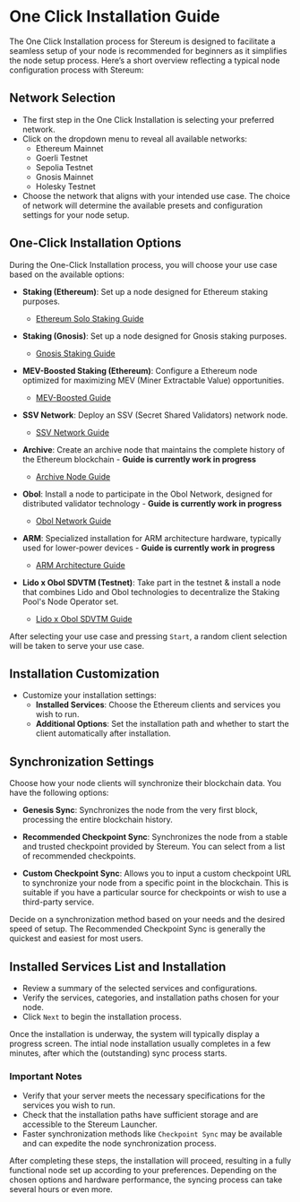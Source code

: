 # One Click Installation Guide

The One Click Installation process for Stereum is designed to facilitate a seamless setup of your node is recommended for beginners as it simplifies the node setup process. Here’s a short overview reflecting a typical node configuration process with Stereum:

## Network Selection

- The first step in the One Click Installation is selecting your preferred network.
- Click on the dropdown menu to reveal all available networks:
  - Ethereum Mainnet
  - Goerli Testnet
  - Sepolia Testnet
  - Gnosis Mainnet
  - Holesky Testnet
- Choose the network that aligns with your intended use case. The choice of network will determine the available presets and configuration settings for your node setup.

## One-Click Installation Options

During the One-Click Installation process, you will choose your use case based on the available options:

- **Staking (Ethereum)**: Set up a node designed for Ethereum staking purposes.
  - [Ethereum Solo Staking Guide](../01-use-case-guides/01-staking/00-ethereum/01-ethereum-solo-staking.md)

- **Staking (Gnosis)**: Set up a node designed for Gnosis staking purposes. 
  - [Gnosis Staking Guide](../01-use-case-guides/01-staking/01-gnosis/01-gnosis-staking.md)

- **MEV-Boosted Staking (Ethereum)**: Configure a Ethereum node optimized for maximizing MEV (Miner Extractable Value) opportunities.
  - [MEV-Boosted Guide](../01-use-case-guides/01-staking/00-ethereum/03-ethereum-solo-staking-with-mev-boost.md)

- **SSV Network**: Deploy an SSV (Secret Shared Validators) network node. 
  - [SSV Network Guide](../01-use-case-guides/03-node-operator/ssv-network/01-ssv-network-node-operator.md)

- **Archive**: Create an archive node that maintains the complete history of the Ethereum blockchain - **Guide is currently work in progress**
  - [Archive Node Guide](../01-use-case-guides/02-blockchain-data/01-installation-archive-node.md)

- **Obol**: Install a node to participate in the Obol Network, designed for distributed validator technology - **Guide is currently work in progress**
  - [Obol Network Guide](../01-use-case-guides/01-staking/00-ethereum/04-obol-clustered-ethereum-solo-staking.md)

- **ARM**: Specialized installation for ARM architecture hardware, typically used for lower-power devices - **Guide is currently work in progress**
  - [ARM Architecture Guide](../01-use-case-guides/01-staking/00-ethereum/02-ethereum-solo-staking-on-ARM.md)

- **Lido x Obol SDVTM (Testnet)**: Take part in the testnet & install a node that combines Lido and Obol technologies to decentralize the Staking Pool's Node Operator set. 
  - [Lido x Obol SDVTM Guide](../01-use-case-guides/03-node-operator/lido/01-lido-sdvtm-obol.md)


After selecting your use case and pressing `Start`, a random client selection will be taken to serve your use case.


## Installation Customization

- Customize your installation settings:
  - **Installed Services**: Choose the Ethereum clients and services you wish to run.
  - **Additional Options**: Set the installation path and whether to start the client automatically after installation.

## Synchronization Settings

Choose how your node clients will synchronize their blockchain data. You have the following options:

- **Genesis Sync**: Synchronizes the node from the very first block, processing the entire blockchain history.

- **Recommended Checkpoint Sync**: Synchronizes the node from a stable and trusted checkpoint provided by Stereum. You can select from a list of recommended checkpoints.

- **Custom Checkpoint Sync**: Allows you to input a custom checkpoint URL to synchronize your node from a specific point in the blockchain. This is suitable if you have a particular source for checkpoints or wish to use a third-party service.

Decide on a synchronization method based on your needs and the desired speed of setup. The Recommended Checkpoint Sync is generally the quickest and easiest for most users.

## Installed Services List and Installation

- Review a summary of the selected services and configurations.
- Verify the services, categories, and installation paths chosen for your node.
- Click `Next` to begin the installation process.

Once the installation is underway, the system will typically display a progress screen. The intial node installation usually completes in a few minutes, after which the (outstanding) sync process starts. 

### Important Notes

- Verify that your server meets the necessary specifications for the services you wish to run.
- Check that the installation paths have sufficient storage and are accessible to the Stereum Launcher.
- Faster synchronization methods like `Checkpoint Sync` may be available and can expedite the node synchronization process.

After completing these steps, the installation will proceed, resulting in a fully functional node set up according to your preferences. Depending on the chosen options and hardware performance, the syncing process can take several hours or even more.


